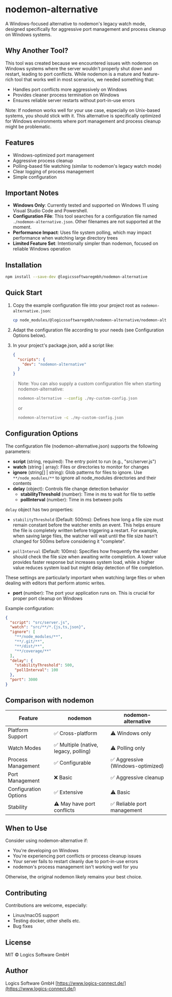 # nodemon-alternative

A Windows-focused alternative to nodemon's legacy watch mode, designed specifically for aggressive port management and process cleanup on Windows systems.

## Why Another Tool?

This tool was created because we encountered issues with nodemon on Windows systems where the server wouldn't properly shut down and restart, leading to port conflicts. While nodemon is a mature and feature-rich tool that works well in most scenarios, we needed something that:
- Handles port conflicts more aggressively on Windows
- Provides cleaner process termination on Windows
- Ensures reliable server restarts without port-in-use errors

Note: If nodemon works well for your use case, especially on Unix-based systems, you should stick with it. This alternative is specifically optimized for Windows environments where port management and process cleanup might be problematic.

## Features

- Windows-optimized port management
- Aggressive process cleanup
- Polling-based file watching (similar to nodemon's legacy watch mode)
- Clear logging of process management
- Simple configuration

## Important Notes

- **Windows Only**: Currently tested and supported on Windows 11 using Visual Studio Code and Powershell.
- **Configuration File**: This tool searches for a configuration file named `./nodemon-alternative.json`. Other filenames are not supported at the moment.
- **Performance Impact**: Uses file system polling, which may impact performance when watching large directory trees
- **Limited Feature Set**: Intentionally simpler than nodemon, focused on reliable Windows operation

## Installation

```bash
npm install --save-dev @logicssoftwaregmbh/nodemon-alternative
```

## Quick Start

1. Copy the example configuration file into your project root as `nodemon-alternative.json`:
   ```bash
   cp node_modules/@logicssoftwaregmbh/nodemon-alternative/nodemon-alternative.json ./nodemon-alternative.json
   ```

2. Adapt the configuration file according to your needs (see Configuration Options below).

3. In your project's package.json, add a script like:
   ```json
   {
     "scripts": {
       "dev": "nodemon-alternative"
     }
   }
   ```

> Note: You can also supply a custom configuration file when starting nodemon-alternative:
>
> ```bash
> nodemon-alternative --config ./my-custom-config.json
> ```
>
> or
>
> ```bash
> nodemon-alternative -c ./my-custom-config.json
> ```

## Configuration Options

The configuration file (nodemon-alternative.json) supports the following parameters:

- **script** (string, required): The entry point to run (e.g., "src/server.js")
- **watch** (string | array): Files or directories to monitor for changes
- **ignore** (string[] | string): Glob patterns for files to ignore. Use `**/node_modules/**` to ignore all node_modules directories and their contents
- **delay** (object): Controls file change detection behavior
  - **stabilityThreshold** (number): Time in ms to wait for file to settle
  - **pollInterval** (number): Time in ms between polls

`delay` object has two properties:

- `stabilityThreshold` (Default: 500ms): Defines how long a file size must remain constant before the watcher emits an event. This helps ensure the file is completely written before triggering a restart. For example, when saving large files, the watcher will wait until the file size hasn't changed for 500ms before considering it "complete".

- `pollInterval` (Default: 100ms): Specifies how frequently the watcher should check the file size when awaiting write completion. A lower value provides faster response but increases system load, while a higher value reduces system load but might delay detection of file completion.

These settings are particularly important when watching large files or when dealing with editors that perform atomic writes.

- **port** (number): The port your application runs on. This is crucial for proper port cleanup on Windows

Example configuration:
```json
{
  "script": "src/server.js",
  "watch": "src/**/*.{js,ts,json}",
  "ignore": [
    "**/node_modules/**",
    "**/.git/**",
    "**/dist/**",
    "**/coverage/**"
  ],
  "delay": {
    "stabilityThreshold": 500,
    "pollInterval": 100
  },
  "port": 3000
}
```

## Comparison with nodemon

Feature | nodemon | nodemon-alternative
--------|---------|-------------------
Platform Support | ✅ Cross-platform | ⚠️ Windows only
Watch Modes | ✅ Multiple (native, legacy, polling) | ⚠️ Polling only
Process Management | ✅ Configurable | ✅ Aggressive (Windows-optimized)
Port Management | ❌ Basic | ✅ Aggressive cleanup
Configuration Options | ✅ Extensive | ⚠️ Basic
Stability | ⚠️ May have port conflicts | ✅ Reliable port management

## When to Use

Consider using nodemon-alternative if:
- You're developing on Windows
- You're experiencing port conflicts or process cleanup issues
- Your server fails to restart cleanly due to port-in-use errors
- nodemon's process management isn't working well for you

Otherwise, the original nodemon likely remains your best choice.

## Contributing

Contributions are welcome, especially:
- Linux/macOS support
- Testing docker, other shells etc.
- Bug fixes

## License

MIT © Logics Software GmbH

## Author

Logics Software GmbH
[https://www.logics-connect.de/](https://www.logics-connect.de/)
